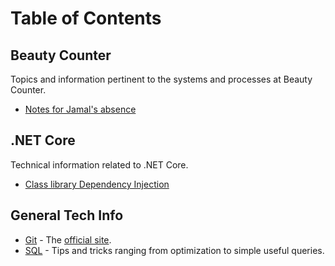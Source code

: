 # Table of Contents


## Beauty Counter
Topics and information pertinent to the systems and processes at Beauty Counter.

- [Notes for Jamal's absence](pages/BeautyCounter/PrepForJamalAbsence.md)

## .NET Core
Technical information related to .NET Core.

- [Class library Dependency Injection](pages/DotNetCore/dependency-injection.md)

## General Tech Info
- [Git](pages/General/git.md) - The [official site](https://git-scm.com/).
- [SQL](pages/General/sql.md) - Tips and tricks ranging from optimization to simple useful queries.